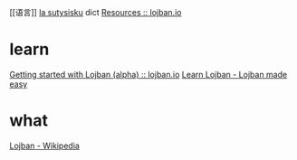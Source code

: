 [[语言]]
[la sutysisku](https://la-lojban.github.io/sutysisku/en/)
	dict
[Resources :: lojban.io](https://lojban.io/resources/)

# learn
[Getting started with Lojban (alpha) :: lojban.io](https://lojban.io/courses/introduction/)
[Learn Lojban - Lojban made easy](https://lojban.pw/books/learn-lojban/)

# what
[Lojban - Wikipedia](https://en.wikipedia.org/wiki/Lojban)